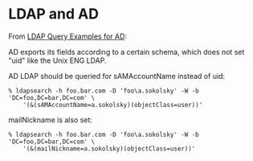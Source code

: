 # LDAP and AD

From [LDAP Query Examples for
AD](https://ldapwiki.com/wiki/LDAP%20Query%20Examples%20for%20AD):

AD exports its fields according to a certain schema, which does not set "uid"
like the Unix ENG LDAP.

AD LDAP should be queried for sAMAccountName instead of uid:

```console
% ldapsearch -h foo.bar.com -D 'foo\a.sokolsky' -W -b 'DC=foo,DC=bar,DC=com' \
    '(&(sAMAccountName=a.sokolsky)(objectClass=user))'
```

mailNickname is also set:

```console
% ldapsearch -h foo.bar.com -D 'foo\a.sokolsky' -W -b 'DC=foo,DC=bar,DC=com' \
    '(&(mailNickname=a.sokolsky)(objectClass=user))'
```
